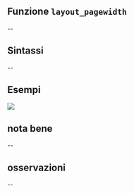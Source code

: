 ## Funzione `layout_pagewidth`

--

## Sintassi

--

## Esempi

<img src="/img/variabili/layout_pagewidth/layout_pagewidth1.png">

## nota bene

--

## osservazioni

--